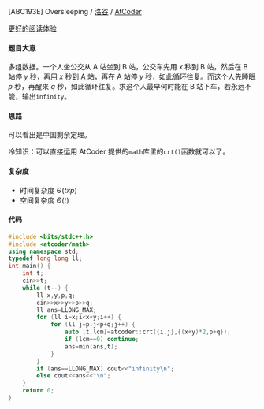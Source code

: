 [ABC193E] Oversleeping / [洛谷](https://www.luogu.com.cn/problem/AT_abc193_e) / [AtCoder](https://atcoder.jp/contests/abc193/tasks/abc193_e)

[更好的阅读体验](https://www.luogu.com.cn/blog/tabelog/solution-at-abc193-e)

#### 题目大意
多组数据。一个人坐公交从 A 站坐到 B 站，公交车先用 $x$ 秒到 B 站，然后在 B 站停 $y$ 秒，再用 $x$ 秒到 A 站，再在 A 站停 $y$ 秒，如此循环往复。而这个人先睡眠 $p$ 秒，再醒来 $q$ 秒，如此循环往复。求这个人最早何时能在 B 站下车，若永远不能，输出`infinity`。

#### 思路
可以看出是中国剩余定理。

冷知识：可以直接运用 AtCoder 提供的`math`库里的`crt()`函数就可以了。

#### 复杂度
- 时间复杂度 $\Theta(txp)$
- 空间复杂度 $\Theta(t)$

#### 代码
```cpp
#include <bits/stdc++.h> 
#include <atcoder/math>
using namespace std;
typedef long long ll;
int main() {
    int t;
    cin>>t;
    while (t--) {
        ll x,y,p,q;
        cin>>x>>y>>p>>q;
        ll ans=LLONG_MAX;
        for (ll i=x;i<x+y;i++) {
            for (ll j=p;j<p+q;j++) {
                auto [t,lcm]=atcoder::crt({i,j},{(x+y)*2,p+q});
                if (lcm==0) continue;
                ans=min(ans,t);
            }
        }
        if (ans==LLONG_MAX) cout<<"infinity\n";
        else cout<<ans<<"\n";
    }
    return 0;
}
```